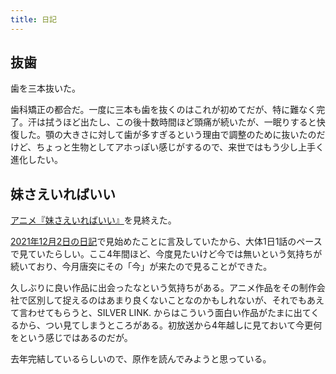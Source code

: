 ```yaml
---
title: 日記
---
```


## 抜歯

歯を三本抜いた。

歯科矯正の都合だ。一度に三本も歯を抜くのはこれが初めてだが、特に難なく完了。汗は拭うほど出たし、この後十数時間ほど頭痛が続いたが、一眠りすると快復した。顎の大きさに対して歯が多すぎるという理由で調整のために抜いたのだけど、ちょっと生物としてアホっぽい感じがするので、来世ではもう少し上手く進化したい。

## 妹さえいればいい

[アニメ『妹さえいればいい』](https://imotosae.com/)を見終えた。

[2021年12月2日の日記](https://r7kamura.com/articles/2021-12-02-diary)で見始めたことに言及していたから、大体1日1話のペースで見ていたらしい。ここ4年間ほど、今度見たいけど今では無いという気持ちが続いており、今月唐突にその「今」が来たので見ることができた。

久しぶりに良い作品に出会ったなという気持ちがある。アニメ作品をその制作会社で区別して捉えるのはあまり良くないことなのかもしれないが、それでもあえて言わせてもらうと、SILVER LINK. からはこういう面白い作品がたまに出てくるから、つい見てしまうところがある。初放送から4年越しに見ておいて今更何をという感じではあるのだが。

去年完結しているらしいので、原作を読んでみようと思っている。
